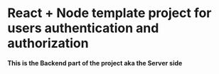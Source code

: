 # React + Node template project for users authentication and authorization

**This is the Backend part of the project aka the Server side**